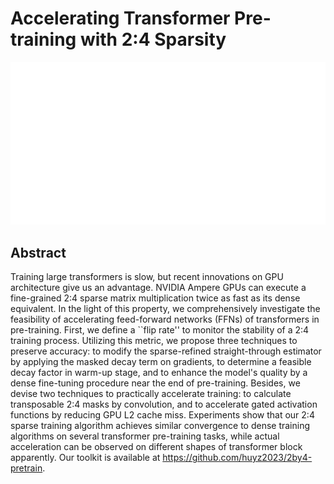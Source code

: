 # Accelerating Transformer Pre-training with 2:4 Sparsity

<p align="center">
<img src="../../blank.jpg" width="600" title="blank">
</p>

## Abstract

Training large transformers is slow, but recent innovations on GPU
architecture give us an advantage. NVIDIA Ampere GPUs can execute a
fine-grained 2:4 sparse matrix multiplication twice as fast as its dense
equivalent. In the light of this property, we comprehensively investigate the
feasibility of accelerating feed-forward networks (FFNs) of transformers in
pre-training. First, we define a ``flip rate'' to monitor the stability of a
2:4 training process. Utilizing this metric, we propose three techniques to
preserve accuracy: to modify the sparse-refined straight-through estimator by
applying the masked decay term on gradients, to determine a feasible decay
factor in warm-up stage, and to enhance the model's quality by a dense
fine-tuning procedure near the end of pre-training. Besides, we devise two
techniques to practically accelerate training: to calculate transposable 2:4
masks by convolution, and to accelerate gated activation functions by reducing
GPU L2 cache miss. Experiments show that our 2:4 sparse training algorithm
achieves similar convergence to dense training algorithms on several
transformer pre-training tasks, while actual acceleration can be observed on
different shapes of transformer block apparently. Our toolkit is available at
https://github.com/huyz2023/2by4-pretrain.
